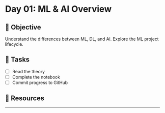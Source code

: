 # Day 01: ML & AI Overview

## 📝 Objective
Understand the differences between ML, DL, and AI. Explore the ML project lifecycle.

## 🔧 Tasks
- [ ] Read the theory
- [ ] Complete the notebook
- [ ] Commit progress to GitHub

## 📁 Resources
---

